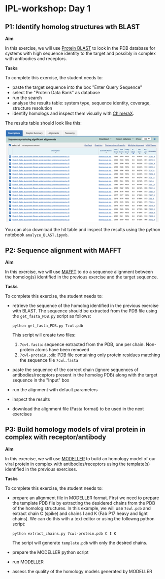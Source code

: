 # IPL-workshop: Day 1

## P1: Identify homolog structures wth BLAST

**Aim**

In this exercise, we will use [Protein BLAST](https://blast.ncbi.nlm.nih.gov/Blast.cgi?PROGRAM=blastp&PAGE_TYPE=BlastSearch&LINK_LOC=blasthome) to look in the PDB database for systems with high sequence identity to the target and possibly in complex with antibodies and receptors.

**Tasks**

To complete this exercise, the student needs to:
* paste the target sequence into the box "Enter Query Sequence"
* select the "Protein Data Bank" as database
* run the search
* analyse the results table: system type, sequence identity, coverage, structure resolution
* identify homologs and inspect them visually with [ChimeraX](https://www.cgl.ucsf.edu/chimerax/).

The results table should look like this:

![title](blast.png)

You can also download the hit table and inspect the results using the python notebook ```analyze_BLAST.ipynb```. 

## P2: Sequence alignment with MAFFT

**Aim**

In this exercise, we will use [MAFFT](https://mafft.cbrc.jp/alignment/server/index.html) to do a sequence alignment between the homolog(s) identified in the previous exercise and the target sequence.

**Tasks**

To complete this exercise, the student needs to:

* retrieve the sequence of the homolog identified in the previous exercise with BLAST. 
  The sequence should be extracted from the PDB file using the ```get_fasta_PDB.py``` script as follows:
  ```
  python get_fasta_PDB.py 7cwl.pdb 
  ```
  This script will create two files:
  1. ```7cwl.fasta```: sequence extracted from the PDB, one per chain. Non-protein atoms have been removed
  2. ```7cwl-protein.pdb```: PDB file containing only protein residues matching the sequence file ```7cwl.fasta``` 

* paste the sequence of the correct chain (ignore sequences of antibodies/receptors present in the homolog PDB) along with the target sequence in the "Input" box
* run the alignment with default parameters
* inspect the results
* download the alignment file (Fasta format) to be used in the next exercises

## P3: Build homology models of viral protein in complex with receptor/antibody

**Aim**

In this exercise, we will use [MODELLER](https://salilab.org/modeller/) to build an homology model of our viral protein in complex with antibodies/receptors using the template(s) identified in the previous exercises.

**Tasks**

To complete this exercise, the student needs to:

* prepare an alignment file in MODELLER format. First we need to prepare the template PDB file by extracting the desidered chains from the PDB of the homolog structures.
  In this example, we will use ```7cwl.pdb``` and extract chain C (spike) and chains I and K (Fab P17 heavy and light chains). We can do this with a text editor or using
  the followng python script:
  
  ```
  python extract_chains.py 7cwl-protein.pdb C I K 

  ```
  The script will generate ```template.pdb``` with only the desired chains.
  
* prepare the MODELLER python script
* run MODELLER
* assess the quality of the homology models generated by MODELLER 
